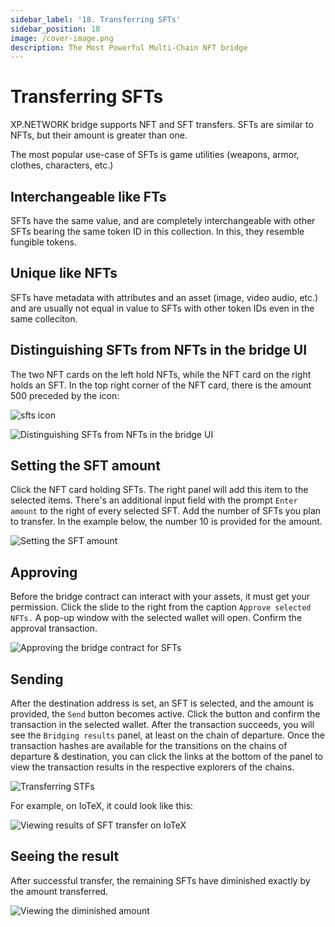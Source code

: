 ```yaml
---
sidebar_label: '18. Transferring SFTs'
sidebar_position: 18
image: /cover-image.png
description: The Most Powerful Multi-Chain NFT bridge
---
```


# Transferring SFTs

XP.NETWORK bridge supports NFT and SFT transfers. SFTs are similar to NFTs, but their amount is greater than one.

The most popular use-case of SFTs is game utilities (weapons, armor, clothes, characters, etc.) 

## Interchangeable like FTs
SFTs have the same value, and are completely interchangeable with other SFTs bearing the same token ID in this collection. In this, they resemble fungible tokens. 

## Unique like NFTs
SFTs have metadata with attributes and an asset (image, video audio, etc.) and are usually not equal in value to SFTs with other token IDs even in the same colleciton.

## Distinguishing SFTs from NFTs in the bridge UI

The two NFT cards on the left hold NFTs, while the NFT card on the right holds an SFT. In the top right corner of the NFT card, there is the amount 500 preceded by the icon:

![sfts icon](../../static/img/sft_transfer/sft-icon.1071a413ab40561eca271bc577ac6c04.svg)

![Distinguishing SFTs from NFTs in the bridge UI](../../static/img/sft_transfer/viewing_sfts_in_the_ui.png)

## Setting the SFT amount

Click the NFT card holding SFTs. The right panel will add this item to the selected items. There's an additional input field with the prompt `Enter amount` to the right of every selected SFT. Add the number of SFTs you plan to transfer. In the example below, the number 10 is provided for the amount.

![Setting the SFT amount](../../static/img/sft_transfer/setting_sft_ammount.png)

## Approving

Before the bridge contract can interact with your assets, it must get your permission. Click the slide to the right from the caption `Approve selected NFTs.` A pop-up window with the selected wallet will open. Confirm the approval transaction.

![Approving the bridge contract for SFTs](../../static/img/sft_transfer/approving_sfts.png)

## Sending

After the destination address is set, an SFT is selected, and the amount is provided, the `Send` button becomes active. Click the button and confirm the transaction in the selected wallet. After the transaction succeeds, you will see the `Bridging results` panel, at least on the chain of departure. Once the transaction hashes are available for the transitions on the chains of departure & destination, you can click the links at the bottom of the panel to view the transaction results in the respective explorers of the chains.

![Transferring STFs](../../static/img/sft_transfer/transferring_sfts.png)

For example, on IoTeX, it could look like this:

![Viewing results of SFT transfer on IoTeX](../../static/img/sft_transfer/viewing_results_on_iotex.png)

## Seeing the result

After successful transfer, the remaining SFTs have diminished exactly by the amount transferred.

![Viewing the diminished amount](../../static/img/sft_transfer/sfts_amount_deminished.png)